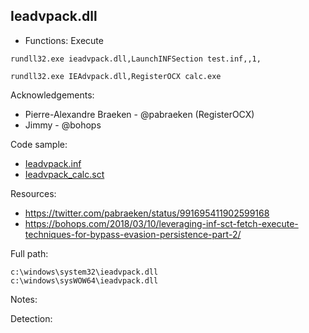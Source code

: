 ## Ieadvpack.dll

* Functions: Execute

```
rundll32.exe ieadvpack.dll,LaunchINFSection test.inf,,1,   

rundll32.exe IEAdvpack.dll,RegisterOCX calc.exe   
```

Acknowledgements:
* Pierre-Alexandre Braeken - @pabraeken (RegisterOCX)
* Jimmy - @bohops

Code sample:
* [Ieadvpack.inf](https://raw.githubusercontent.com/api0cradle/LOLBAS/master/OSLibraries/Payload/Ieadvpack.inf)    
* [Ieadvpack_calc.sct](https://raw.githubusercontent.com/api0cradle/LOLBAS/master/OSLibraries/Payload/Ieadvpack_calc.sct)

Resources:
* https://twitter.com/pabraeken/status/991695411902599168
* https://bohops.com/2018/03/10/leveraging-inf-sct-fetch-execute-techniques-for-bypass-evasion-persistence-part-2/

Full path:
```
c:\windows\system32\ieadvpack.dll
c:\windows\sysWOW64\ieadvpack.dll
```

Notes:



Detection:


 
